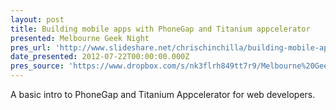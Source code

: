 ```yaml
---
layout: post
title: Building mobile apps with PhoneGap and Titanium appcelerator
presented: Melbourne Geek Night
pres_url: 'http://www.slideshare.net/chrischinchilla/building-mobile-apps-with-phonegap-and-titanium-appcelerator'
date_presented: 2012-07-22T00:00:00.000Z
pres_source: 'https://www.dropbox.com/s/nk3flrh849tt7r9/Melbourne%20Geek%20night%2023rd%20July.pptx?dl=0'
---
```


A basic intro to PhoneGap and Titanium Appcelerator for web developers.
